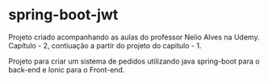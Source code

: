 # spring-boot-jwt

Projeto criado acompanhando as aulas do professor Nelio Alves na Udemy. Capítulo - 2,
contiuação a partir do projeto do capitulo - 1.

Projeto para criar um sistema de pedidos utilizando java spring-boot para o back-end e Ionic para o Front-end.
